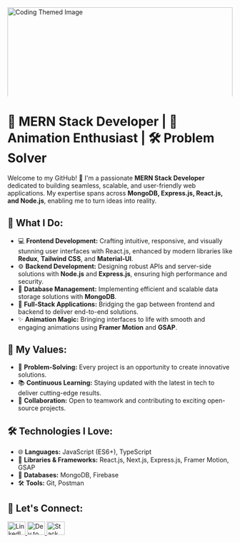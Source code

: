 <div class="card">
  <div class="image" style="width: 100%; height: 200px; overflow: hidden;">
    <img src="https://plus.unsplash.com/premium_photo-1661414423895-5854eb6b573a?w=800&auto=format&fit=crop&q=60&ixlib=rb-4.0.3&ixid=M3wxMjA3fDB8MHxzZWFyY2h8MTd8fGphdmFzY3JpcHR8ZW58MHx8MHx8fDA%3D" 
         alt="Coding Themed Image" 
         style="width: 100%; height: 300px; object-fit: cover; display: block;">
  </div>
</div>


 
 
 
 
 <h1>🚀 MERN Stack Developer | 🎨 Animation Enthusiast | 🛠️ Problem Solver</h1>
  <p>Welcome to my GitHub! 👋 I'm a passionate <strong>MERN Stack Developer</strong> dedicated to building seamless, scalable, and user-friendly web applications. My expertise spans across <strong>MongoDB, Express.js, React.js, and Node.js</strong>, enabling me to turn ideas into reality.</p>

  <h2>🌟 What I Do:</h2>
  <ul>
    <li>💻 <strong>Frontend Development:</strong> Crafting intuitive, responsive, and visually stunning user interfaces with React.js, enhanced by modern libraries like <strong>Redux</strong>, <strong>Tailwind CSS</strong>, and <strong>Material-UI</strong>.</li>
    <li>⚙️ <strong>Backend Development:</strong> Designing robust APIs and server-side solutions with <strong>Node.js</strong> and <strong>Express.js</strong>, ensuring high performance and security.</li>
    <li>📂 <strong>Database Management:</strong> Implementing efficient and scalable data storage solutions with <strong>MongoDB</strong>.</li>
    <li>🔄 <strong>Full-Stack Applications:</strong> Bridging the gap between frontend and backend to deliver end-to-end solutions.</li>
    <li>✨ <strong>Animation Magic:</strong> Bringing interfaces to life with smooth and engaging animations using <strong>Framer Motion</strong> and <strong>GSAP</strong>.</li>
  </ul>

  <h2>🚧 My Values:</h2>
  <ul>
    <li>🧩 <strong>Problem-Solving:</strong> Every project is an opportunity to create innovative solutions.</li>
    <li>📚 <strong>Continuous Learning:</strong> Staying updated with the latest in tech to deliver cutting-edge results.</li>
    <li>🤝 <strong>Collaboration:</strong> Open to teamwork and contributing to exciting open-source projects.</li>
  </ul>

  <h2>🛠️ Technologies I Love:</h2>
  <ul>
    <li>🌐 <strong>Languages:</strong> JavaScript (ES6+), TypeScript</li>
    <li>🔧 <strong>Libraries & Frameworks:</strong> React.js, Next.js, Express.js, Framer Motion, GSAP</li>
    <li>💾 <strong>Databases:</strong> MongoDB, Firebase</li>
    <li>🛠️ <strong>Tools:</strong> Git, Postman</li>
  </ul>

  <h2>💬 Let's Connect:</h2>
  <p>
    <a href="https://linkedin.com/in/rahman-khattak" target="_blank">
      <img src="https://raw.githubusercontent.com/rahuldkjain/github-profile-readme-generator/master/src/images/icons/Social/linked-in-alt.svg" alt="LinkedIn" height="30" width="40" />
    </a>
    <a href="https://dev.to/rahmankhattak711" target="_blank">
      <img src="https://raw.githubusercontent.com/rahuldkjain/github-profile-readme-generator/master/src/images/icons/Social/devto.svg" alt="Dev.to" height="30" width="40" />
    </a>
    <a href="https://stackoverflow.com/users/23151571/rahman-khattak" target="_blank">
      <img src="https://raw.githubusercontent.com/rahuldkjain/github-profile-readme-generator/master/src/images/icons/Social/stack-overflow.svg" alt="Stack Overflow" height="30" width="40" />
    </a>
  </p>
